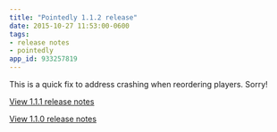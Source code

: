 ```yaml
---
title: "Pointedly 1.1.2 release"
date: 2015-10-27 11:53:00-0600
tags:
- release notes
- pointedly
app_id: 933257819
---
```


This is a quick fix to address crashing when reordering players. Sorry!

[View 1.1.1 release notes](/2015/10/23/pointedly-1.1.1)

[View 1.1.0 release notes](/2015/09/18/pointedly-1.1.0)
